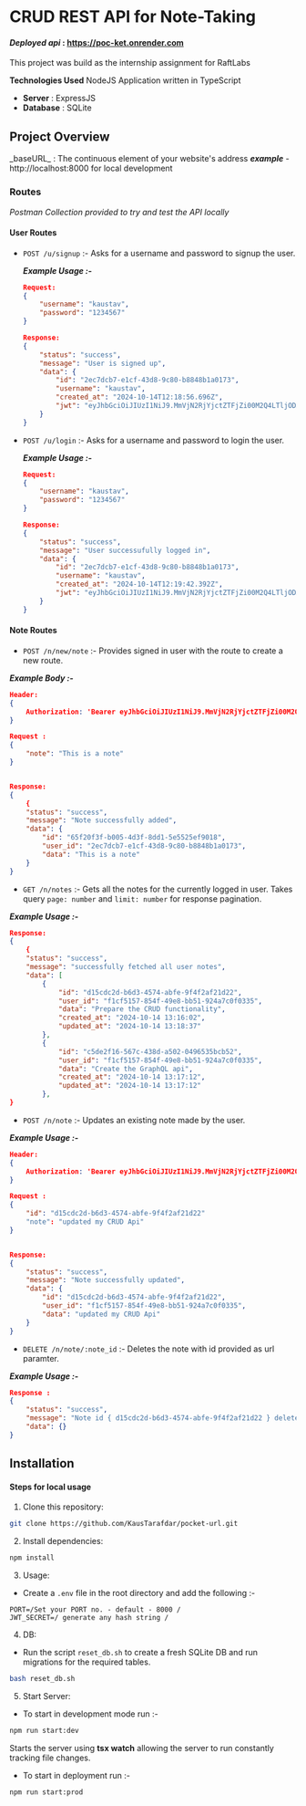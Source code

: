 # CRUD REST API for Note-Taking

#### ***Deployed api*** :  https://poc-ket.onrender.com

This project was build as the internship assignment for RaftLabs

**Technologies Used**
NodeJS Application written in TypeScript

- **Server** : ExpressJS
- **Database** : SQLite

## Project Overview

\_baseURL_ : The continuous element of your website's address
***example*** - http://localhost:8000 for local development

### Routes

*Postman Collection provided to try and test the API locally*

#### **User Routes**

- `POST /u/signup` :- Asks for a username and password to signup the user.

  ***Example Usage :-***

  ```json
  Request:
  {
      "username": "kaustav",
      "password": "1234567"
  }

  Response:
  {
      "status": "success",
      "message": "User is signed up",
      "data": {
          "id": "2ec7dcb7-e1cf-43d8-9c80-b8848b1a0173",
          "username": "kaustav",
          "created_at": "2024-10-14T12:18:56.696Z",
          "jwt": "eyJhbGciOiJIUzI1NiJ9.MmVjN2RjYjctZTFjZi00M2Q4LTljODAtYjg4NDhiMWEwMTcz.SzgS0iyCB8ewWEwvGh7gR6l8iZWrjQy6gmrE5GjhF0Y"
      }
  }
  ```

- `POST /u/login` :- Asks for a username and password to login the user.

  ***Example Usage :-***

  ```json
  Request:
  {
      "username": "kaustav",
      "password": "1234567"
  }

  Response:
  {
      "status": "success",
      "message": "User successufully logged in",
      "data": {
          "id": "2ec7dcb7-e1cf-43d8-9c80-b8848b1a0173",
          "username": "kaustav",
          "created_at": "2024-10-14T12:19:42.392Z",
          "jwt": "eyJhbGciOiJIUzI1NiJ9.MmVjN2RjYjctZTFjZi00M2Q4LTljODAtYjg4NDhiMWEwMTcz.SzgS0iyCB8ewWEwvGh7gR6l8iZWrjQy6gmrE5GjhF0YeyJhbGciOiJIUzI1NiJ9.MmVjN2RjYjctZTFjZi00M2Q4LTljODAtYjg4NDhiMWEwMTcz.SzgS0iyCB8ewWEwvGh7gR6l8iZWrjQy6gmrE5GjhF0YeyJhbGciOiJIUzI1NiJ9.MmVjN2RjYjctZTFjZi00M2Q4LTljODAtYjg4NDhiMWEwMTcz.SzgS0iyCB8ewWEwvGh7gR6l8iZWrjQy6gmrE5GjhF0Y"
      }
  }


  ```



#### **Note Routes**

- `POST /n/new/note`  :-  Provides signed in user with the route to create a new route.

***Example Body :-***

```json
Header:
{
    Authorization: 'Bearer eyJhbGciOiJIUzI1NiJ9.MmVjN2RjYjctZTFjZi00M2Q4LTljODAtYjg4NDhiMWEwMTcz.SzgS0iyCB8ewWEwvGh7gR6l8iZWrjQy6gmrE5GjhF0Y'
}

Request :
{
    "note": "This is a note"
}


Response:
{
    {
    "status": "success",
    "message": "Note successfully added",
    "data": {
        "id": "65f20f3f-b005-4d3f-8dd1-5e5525ef9018",
        "user_id": "2ec7dcb7-e1cf-43d8-9c80-b8848b1a0173",
        "data": "This is a note"
    }
}
```

- `GET /n/notes` :- Gets all the notes for the currently logged in user. Takes query `page: number` and `limit: number` for response pagination.

***Example Usage :-***

```json
Response:
{
    {
    "status": "success",
    "message": "successfully fetched all user notes",
    "data": [
        {
            "id": "d15cdc2d-b6d3-4574-abfe-9f4f2af21d22",
            "user_id": "f1cf5157-854f-49e8-bb51-924a7c0f0335",
            "data": "Prepare the CRUD functionality",
            "created_at": "2024-10-14 13:16:02",
            "updated_at": "2024-10-14 13:18:37"
        },
        {
            "id": "c5de2f16-567c-438d-a502-0496535bcb52",
            "user_id": "f1cf5157-854f-49e8-bb51-924a7c0f0335",
            "data": "Create the GraphQL api",
            "created_at": "2024-10-14 13:17:12",
            "updated_at": "2024-10-14 13:17:12"
        },
}
```

- `POST /n/note` :- Updates an existing note made by the user.

***Example Usage :-***

```json
Header:
{
    Authorization: 'Bearer eyJhbGciOiJIUzI1NiJ9.MmVjN2RjYjctZTFjZi00M2Q4LTljODAtYjg4NDhiMWEwMTcz.SzgS0iyCB8ewWEwvGh7gR6l8iZWrjQy6gmrE5GjhF0Y'
}

Request :
{
    "id": "d15cdc2d-b6d3-4574-abfe-9f4f2af21d22"
    "note": "updated my CRUD Api"
}


Response:
{
    "status": "success",
    "message": "Note successfully updated",
    "data": {
        "id": "d15cdc2d-b6d3-4574-abfe-9f4f2af21d22",
        "user_id": "f1cf5157-854f-49e8-bb51-924a7c0f0335",
        "data": "updated my CRUD Api"
    }
}
```

- `DELETE /n/note/:note_id` :- Deletes the note with id provided as url paramter.

***Example Usage :-***

```json
Response :
{
    "status": "success",
    "message": "Note id { d15cdc2d-b6d3-4574-abfe-9f4f2af21d22 } deleted successfully",
    "data": {}
}
```

## Installation

#### Steps for local usage

1. Clone this repository:

```sh
git clone https://github.com/KausTarafdar/pocket-url.git
```

2. Install dependencies:

```sh
npm install
```

3. Usage:
- Create a `.env` file in the root directory and add the following :-

```
PORT=/Set your PORT no. - default - 8000 /
JWT_SECRET=/ generate any hash string /
```
4. DB:
- Run the script `reset_db.sh` to create a fresh SQLite DB and run migrations for the required tables.
```sh
bash reset_db.sh
```
5. Start Server:
- To start in development mode run :-

```sh
npm run start:dev
```

Starts the server using **tsx watch** allowing the server to run constantly tracking file changes.

- To start in deployment run :-

```sh
npm run start:prod
```